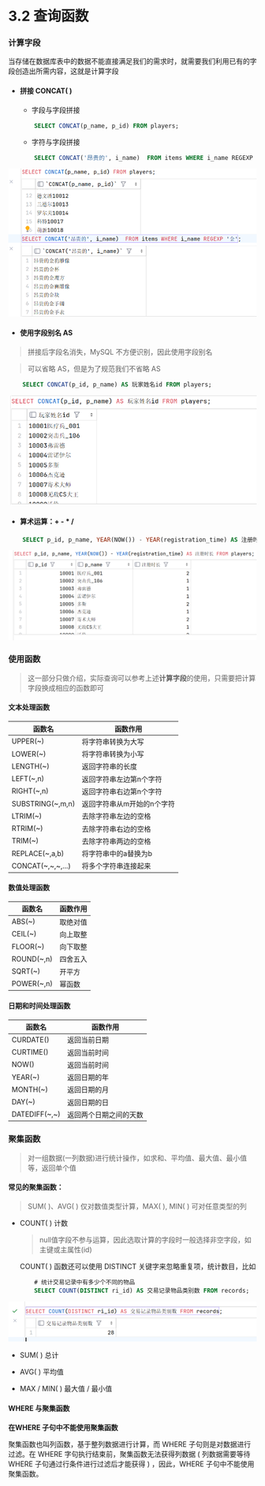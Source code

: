 # **3.2 查询函数**

### **计算字段**

当存储在数据库表中的数据不能直接满足我们的需求时，就需要我们利用已有的字段创造出所需内容，这就是计算字段

+ #### 拼接 CONCAT( )

    + 字段与字段拼接

    ```sql
        SELECT CONCAT(p_name, p_id) FROM players;
    ```

    + 字符与字段拼接

    ```sql
        SELECT CONCAT('昂贵的', i_name)  FROM items WHERE i_name REGEXP '金';
    ```
![ ](./img/3-2-1.png)

+ #### 使用字段别名 AS

> 拼接后字段名消失，MySQL 不方便识别，因此使用字段别名

> 可以省略 AS，但是为了规范我们不省略 AS

```sql
    SELECT CONCAT(p_id, p_name) AS 玩家姓名id FROM players;
```

![ ](./img/3-2-2.png)

+ #### 算术运算：+ - * /

```sql
    SELECT p_id, p_name, YEAR(NOW()) - YEAR(registration_time) AS 注册时长 FROM players;
```

![ ](./img/3-2-3.png)

### **使用函数**

> 这一部分只做介绍，实际查询可以参考上述**计算字段**的使用，只需要把计算字段换成相应的函数即可

#### **文本处理函数**

|函数名|函数作用|
|-----|-----|
|UPPER(~)|将字符串转换为大写|
|LOWER(~)|将字符串转换为小写|
|LENGTH(~)|返回字符串的长度|
|LEFT(~,n)|返回字符串左边第n个字符|
|RIGHT(~,n)|返回字符串右边第n个字符|
|SUBSTRING(~,m,n)|返回字符串从m开始的n个字符|
|LTRIM(~)|去除字符串左边的空格|
|RTRIM(~)|去除字符串右边的空格|
|TRIM(~)|去除字符串两边的空格|
|REPLACE(~,a,b)|将字符串中的a替换为b|
|CONCAT(~,~,~,...)|将多个字符串连接起来|

#### **数值处理函数**

|函数名|函数作用|
|-----|-----|
|ABS(~)|取绝对值|
|CEIL(~)|向上取整|
|FLOOR(~)|向下取整|
|ROUND(~,n)|四舍五入|
|SQRT(~)|开平方|
|POWER(~,n)|幂函数|

#### **日期和时间处理函数**

|函数名|函数作用|
|-----|-----|
|CURDATE()|返回当前日期|
|CURTIME()|返回当前时间|
|NOW()|返回当前时间|
|YEAR(~)|返回日期的年|
|MONTH(~)|返回日期的月|
|DAY(~)|返回日期的日|
|DATEDIFF(~,~)|返回两个日期之间的天数|

### **聚集函数**

> 对一组数据(一列数据)进行统计操作，如求和、平均值、最大值、最小值等，返回单个值

#### **常见的聚集函数：**

> SUM( )、AVG( ) 仅对数值类型计算，MAX( ), MIN( ) 可对任意类型的列

+ COUNT( ) 计数 

    > null值字段不参与运算，因此选取计算的字段时一般选择非空字段，如主键或主属性(id)

    COUNT( ) 函数还可以使用 DISTINCT 关键字来忽略重复项，统计数目，比如

    ```sql
        # 统计交易记录中有多少个不同的物品
        SELECT COUNT(DISTINCT ri_id) AS 交易记录物品类别数 FROM records;
    ```

![ ](./img/3-2-4.png)

+ SUM( ) 总计

+ AVG( ) 平均值

+ MAX / MIN( ) 最大值 / 最小值

#### **WHERE 与聚集函数**

**在WHERE 子句中不能使用聚集函数**

聚集函数也叫列函数，基于整列数据进行计算，而 WHERE 子句则是对数据进行过滤。在 WHERE 字句执行结束前，聚集函数无法获得列数据 ( 列数据需要等待 WHERE 子句通过行条件进行过滤后才能获得 ) ，因此，WHERE 子句中不能使用聚集函数。